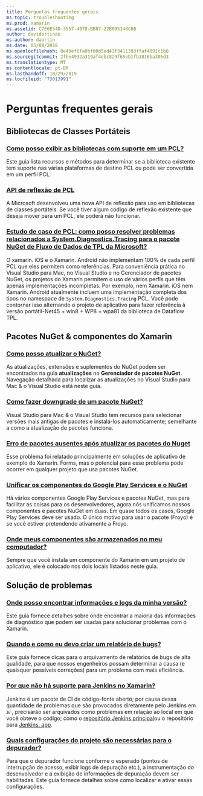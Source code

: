 ```yaml
---
title: Perguntas frequentes gerais
ms.topic: troubleshooting
ms.prod: xamarin
ms.assetid: C7E6E54D-3957-407D-BB87-22B095148C6B
author: davidortinau
ms.author: daortin
ms.date: 05/08/2018
ms.openlocfilehash: 0e49ef8fa0bf00d5ed41f3411393ffaf4891c1b8
ms.sourcegitcommit: 2fbe4932a319af4ebc829f65eb1fb1816ba305d3
ms.translationtype: MT
ms.contentlocale: pt-BR
ms.lasthandoff: 10/29/2019
ms.locfileid: "73013991"
---
```

# <a name="general-frequently-asked-questions"></a>Perguntas frequentes gerais

## <a name="portable-class-libraries"></a>Bibliotecas de Classes Portáteis

### <a name="how-can-i-view-what-libraries-are-supported-in-a-pclpcl-support-librariesmd"></a>[Como posso exibir as bibliotecas com suporte em um PCL?](pcl-support-libraries.md)
Este guia lista recursos e métodos para determinar se a biblioteca existente tem suporte nas várias plataformas de destino PCL ou pode ser convertida em um perfil PCL.

### <a name="pcl-reflection-apipcl-reflectionmd"></a>[API de reflexão de PCL](pcl-reflection.md)
A Microsoft desenvolveu uma nova API de reflexão para uso em bibliotecas de classes portáteis. Se você tiver algum código de reflexão existente que deseja mover para um PCL, ele poderá não funcionar.

### <a name="pcl-case-study-how-can-i-resolve-problems-related-to-systemdiagnosticstracing-for-the-microsoft-tpl-dataflow-nuget-packagepcl-case-studymd"></a>[Estudo de caso de PCL: como posso resolver problemas relacionados a System.Diagnostics.Tracing para o pacote NuGet de Fluxo de Dados de TPL da Microsoft?](pcl-case-study.md)
O xamarin. iOS e o Xamarin. Android não implementam 100% de cada perfil PCL que eles permitem como referências. Para conveniência prática no Visual Studio para Mac, no Visual Studio e no Gerenciador de pacotes NuGet, os projetos do Xamarin permitem o uso de vários perfis que têm apenas implementações incompletas. Por exemplo, nem Xamarin. iOS nem Xamarin. Android atualmente incluem uma implementação completa dos tipos no namespace de `System.Diagnostics.Tracing` PCL. Você pode contornar isso alternando o projeto de aplicativo para fazer referência à versão portátil-Net45 + win8 + WP8 + wpa81 da biblioteca de Dataflow TPL.

## <a name="nuget-packages--xamarin-components"></a>Pacotes NuGet & componentes do Xamarin
### <a name="how-can-i-update-nugetnuget-updatemd"></a>[Como posso atualizar o NuGet?](nuget-update.md)
As atualizações, extensões e suplementos do NuGet podem ser encontrados na guia **atualizações** no **Gerenciador de pacotes NuGet**. Navegação detalhada para localizar as atualizações no Visual Studio para Mac & o Visual Studio está neste guia.

### <a name="how-do-i-downgrade-a-nuget-packagenuget-package-downgrademd"></a>[Como fazer downgrade de um pacote NuGet?](nuget-package-downgrade.md)
Visual Studio para Mac & o Visual Studio tem recursos para selecionar versões mais antigas de pacotes e instalá-los automaticamente; semelhante a como a atualização de pacotes funciona.

### <a name="missing-packages-error-after-updating-nuget-packagesnuget-packages-missingmd"></a>[Erro de pacotes ausentes após atualizar os pacotes do Nuget](nuget-packages-missing.md)
Esse problema foi relatado principalmente em soluções de aplicativo de exemplo do Xamarin. Forms, mas o potencial para esse problema pode ocorrer em qualquer projeto que usa pacotes NuGet.

### <a name="unifying-google-play-services-components-and-nugetgps-components-nugetmd"></a>[Unificar os componentes do Google Play Services e o NuGet](gps-components-nuget.md)
Há vários componentes Google Play Services e pacotes NuGet, mas para facilitar as coisas para os desenvolvedores, agora nós unificamos nossos componentes e pacotes NuGet em duas. Em quase todos os casos, Google Play Services deve ser usado. O único motivo para usar o pacote (Froyo) é se você estiver pretendendo ativamente a Froyo.

### <a name="where-are-the-components-stored-on-my-machinecomponent-storagemd"></a>[Onde meus componentes são armazenados no meu computador?](component-storage.md)
Sempre que você instala um componente do Xamarin em um projeto de aplicativo, ele é colocado nos dois locais listados neste guia.

## <a name="troubleshooting"></a>Solução de problemas
### <a name="where-can-i-find-my-version-information-and-logsversion-logsmd"></a>[Onde posso encontrar informações e logs da minha versão?](version-logs.md)
Este guia fornece detalhes sobre onde encontrar a maioria das informações de diagnóstico que podem ser usadas para solucionar problemas com o Xamarin.

### <a name="when-and-how-should-i-file-a-bug-reporthowto-file-bugmd"></a>[Quando e como eu devo criar um relatório de bugs?](howto-file-bug.md)
Este guia fornece dicas para o arquivamento de relatórios de bugs de alta qualidade, para que nossos engenheiros possam determinar a causa (e quaisquer possíveis correções) para um problema com mais eficiência.

### <a name="why-isnt-jenkins-supported-by-xamarinxamarin-jenkinsmd"></a>[Por que não há suporte para Jenkins no Xamarin?](xamarin-jenkins.md)
Jenkins é um pacote de CI de código-fonte aberto; por causa dessa quantidade de problemas que são provocados diretamente pelo Jenkins em *si* , precisarão ser arquivados como problemas em relação ao local em que você obteve o código; como o [repositório Jenkins principal](https://github.com/jenkinsci/jenkins)ou o repositório para [Jenkins. app](https://github.com/stisti/jenkins-app).

### <a name="what-project-settings-are-required-for-the-debuggerdebugger-settingsmd"></a>[Quais configurações do projeto são necessárias para o depurador?](debugger-settings.md)
Para que o depurador funcione conforme o esperado (pontos de interrupção de acesso, exibir logs de depuração etc.), a instrumentação do desenvolvedor e a exibição de informações de depuração devem ser habilitadas. Este guia fornece detalhes sobre como localizar e ativar essas configurações.
